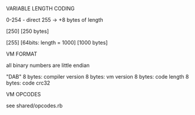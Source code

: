 VARIABLE LENGTH CODING

0-254 - direct
255 -> +8 bytes of length

[250] [250 bytes]

[255] [64bits: length = 1000] [1000 bytes]

VM FORMAT

all binary numbers are little endian

"DAB"
8 bytes: compiler version 
8 bytes: vm version
8 bytes: code length
8 bytes: code crc32

VM OPCODES

see shared/opcodes.rb
